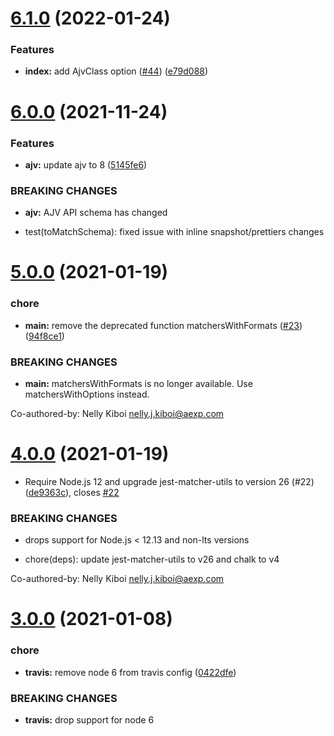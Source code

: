 # [6.1.0](https://github.com/americanexpress/jest-json-schema/compare/v6.0.0...v6.1.0) (2022-01-24)


### Features

* **index:** add AjvClass option ([#44](https://github.com/americanexpress/jest-json-schema/issues/44)) ([e79d088](https://github.com/americanexpress/jest-json-schema/commit/e79d08844a453c5b2d394007f190302d9e613af0))

# [6.0.0](https://github.com/americanexpress/jest-json-schema/compare/v5.0.0...v6.0.0) (2021-11-24)


### Features

* **ajv:** update ajv to 8 ([5145fe6](https://github.com/americanexpress/jest-json-schema/commit/5145fe697639750e8bac51a8adf1972b3cae815a))


### BREAKING CHANGES

* **ajv:** AJV API schema has changed

* test(toMatchSchema): fixed issue with inline snapshot/prettiers changes

# [5.0.0](https://github.com/americanexpress/jest-json-schema/compare/v4.0.0...v5.0.0) (2021-01-19)


### chore

* **main:** remove the deprecated function matchersWithFormats ([#23](https://github.com/americanexpress/jest-json-schema/issues/23)) ([94f8ce1](https://github.com/americanexpress/jest-json-schema/commit/94f8ce174d0f20e4d66e8bdc520c56eab35b8141))


### BREAKING CHANGES

* **main:** matchersWithFormats is no longer available. Use matchersWithOptions instead.

Co-authored-by: Nelly Kiboi <nelly.j.kiboi@aexp.com>

# [4.0.0](https://github.com/americanexpress/jest-json-schema/compare/v3.0.0...v4.0.0) (2021-01-19)


* Require Node.js 12 and upgrade jest-matcher-utils to version 26 (#22) ([de9363c](https://github.com/americanexpress/jest-json-schema/commit/de9363c13aad2258cfe104f2413de7cf354b0433)), closes [#22](https://github.com/americanexpress/jest-json-schema/issues/22)


### BREAKING CHANGES

* drops support for Node.js < 12.13 and non-lts versions

* chore(deps): update jest-matcher-utils to v26 and chalk to v4

Co-authored-by: Nelly Kiboi <nelly.j.kiboi@aexp.com>

# [3.0.0](https://github.com/americanexpress/jest-json-schema/compare/v2.1.0...v3.0.0) (2021-01-08)


### chore

* **travis:** remove node 6 from travis config ([0422dfe](https://github.com/americanexpress/jest-json-schema/commit/0422dfe7e0f587d2dfc365667f7a384127d8b75f))


### BREAKING CHANGES

* **travis:** drop support for node 6
